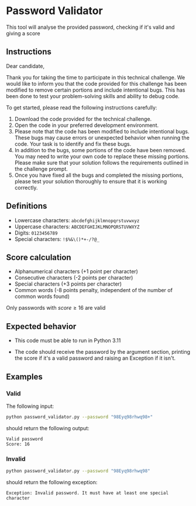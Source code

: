 # Password Validator

This tool will analyse the provided password, checking if it's valid and giving a score

## Instructions

Dear candidate,

Thank you for taking the time to participate in this technical challenge. We would like to inform you that the code provided for this challenge has been modified to remove certain portions and include intentional bugs. This has been done to test your problem-solving skills and ability to debug code.

To get started, please read the following instructions carefully:

1. Download the code provided for the technical challenge.
2. Open the code in your preferred development environment.
3. Please note that the code has been modified to include intentional bugs. These bugs may cause errors or unexpected behavior when running the code. Your task is to identify and fix these bugs.
4. In addition to the bugs, some portions of the code have been removed. You may need to write your own code to replace these missing portions. Please make sure that your solution follows the requirements outlined in the challenge prompt.
5. Once you have fixed all the bugs and completed the missing portions, please test your solution thoroughly to ensure that it is working correctly.

## Definitions

- Lowercase characters: `abcdefghijklmnopqrstuvwxyz`
- Uppercase characters: `ABCDEFGHIJKLMNOPQRSTUVWXYZ`
- Digits: `0123456789`
- Special characters: `!$%&\()*+-/?@_`

## Score calculation

- Alphanumerical characters (+1 point per character)
- Consecutive characters (-2 points per character)
- Special characters (+3 points per character)
- Common words (-8 points penalty, independent of the number of common words found)

Only passwords with $score \geq 16$ are valid

## Expected behavior

- This code must be able to run in Python 3.11

- The code should receive the password by the argument section, printing the score if it's a valid password and raising an Exception if it isn't.

## Examples

### Valid

The following input:

```bash
python password_validator.py --password "98Eyq98rhwq98+"
```

should return the following output:

```text
Valid password
Score: 16
```

### Invalid

```bash
python password_validator.py --password "98Eyq98rhwq98"
```

should return the following exception:

```text
Exception: Invalid password. It must have at least one special character
```
